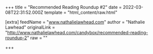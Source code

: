 
+++
title = "Recommended Reading Roundup #2"
date = 2022-03-08T22:31:52.000Z
template = "html_content/raw.html"

[extra]
feedName = "www.nathalielawhead.com"
author = "Nathalie Lawhead"
originalLink = "http://www.nathalielawhead.com/candybox/recommended-reading-roundup-2"
raw = ""

+++

